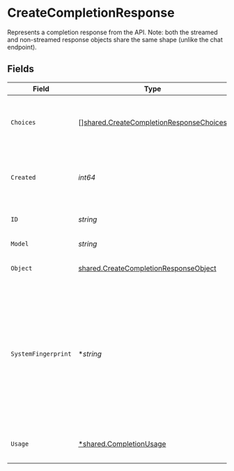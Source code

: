 # CreateCompletionResponse

Represents a completion response from the API. Note: both the streamed and non-streamed response objects share the same shape (unlike the chat endpoint).



## Fields

| Field                                                                                                                                                                                                                           | Type                                                                                                                                                                                                                            | Required                                                                                                                                                                                                                        | Description                                                                                                                                                                                                                     |
| ------------------------------------------------------------------------------------------------------------------------------------------------------------------------------------------------------------------------------- | ------------------------------------------------------------------------------------------------------------------------------------------------------------------------------------------------------------------------------- | ------------------------------------------------------------------------------------------------------------------------------------------------------------------------------------------------------------------------------- | ------------------------------------------------------------------------------------------------------------------------------------------------------------------------------------------------------------------------------- |
| `Choices`                                                                                                                                                                                                                       | [][shared.CreateCompletionResponseChoices](../../../pkg/models/shared/createcompletionresponsechoices.md)                                                                                                                       | :heavy_check_mark:                                                                                                                                                                                                              | The list of completion choices the model generated for the input prompt.                                                                                                                                                        |
| `Created`                                                                                                                                                                                                                       | *int64*                                                                                                                                                                                                                         | :heavy_check_mark:                                                                                                                                                                                                              | The Unix timestamp (in seconds) of when the completion was created.                                                                                                                                                             |
| `ID`                                                                                                                                                                                                                            | *string*                                                                                                                                                                                                                        | :heavy_check_mark:                                                                                                                                                                                                              | A unique identifier for the completion.                                                                                                                                                                                         |
| `Model`                                                                                                                                                                                                                         | *string*                                                                                                                                                                                                                        | :heavy_check_mark:                                                                                                                                                                                                              | The model used for completion.                                                                                                                                                                                                  |
| `Object`                                                                                                                                                                                                                        | [shared.CreateCompletionResponseObject](../../../pkg/models/shared/createcompletionresponseobject.md)                                                                                                                           | :heavy_check_mark:                                                                                                                                                                                                              | The object type, which is always "text_completion"                                                                                                                                                                              |
| `SystemFingerprint`                                                                                                                                                                                                             | **string*                                                                                                                                                                                                                       | :heavy_minus_sign:                                                                                                                                                                                                              | This fingerprint represents the backend configuration that the model runs with.<br/><br/>Can be used in conjunction with the `seed` request parameter to understand when backend changes have been made that might impact determinism.<br/> |
| `Usage`                                                                                                                                                                                                                         | [*shared.CompletionUsage](../../../pkg/models/shared/completionusage.md)                                                                                                                                                        | :heavy_minus_sign:                                                                                                                                                                                                              | Usage statistics for the completion request.                                                                                                                                                                                    |